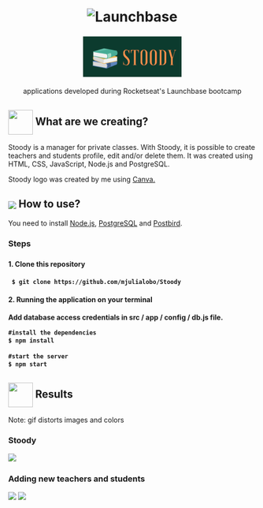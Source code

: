 <h1 align="center">
    <img alt="Launchbase" src="https://storage.googleapis.com/golden-wind/bootcamp-launchbase/logo.png" width="300px" />
</h1>

<h3 align="center">
  <img alt= "Stoody" src= "https://github.com/mjulialobo/Stoody/blob/master/public/assets/logo.PNG" width="200px"/>
</h3>
 <p align="center"> applications developed during Rocketseat's Launchbase bootcamp </P>  
<h2> <img src= "https://img.icons8.com/plasticine/2x/rocket.png" width="50px" height="50px" align="center"/> What are we creating? </h2>

<p> Stoody is a manager for private classes. With Stoody, it is possible to create teachers and students profile, edit and/or delete them. It was created using HTML, CSS, JavaScript, Node.js and PostgreSQL. </p>

<p> Stoody logo was created by me using <a href ="https://www.canva.com/"> Canva. </a> </p>


<h2> <img src="https://i.dlpng.com/static/png/6577858_preview.png" width="50px" align="center"/> How to use? </h2>
<p> You need to install <a href="https://nodejs.org/en/">Node.js</a>, <a href="https://www.postgresql.org/">PostgreSQL</a> and <a href="https://www.electronjs.org/apps/postbird">Postbird</a>. </p>
   
<h3> Steps <h3>
<h4> 1. Clone this repository <h4>

```
 $ git clone https://github.com/mjulialobo/Stoody
```

<h4> 2. Running the application on your terminal <h4>

<p> Add database access credentials in src / app / config / db.js file. </p>

```
#install the dependencies
$ npm install

#start the server
$ npm start

```

 <h2><img src="https://static.thenounproject.com/png/25759-200.png"width="50px" height="50px" align="center"/> Results</h2>

<p> Note: gif distorts images and colors </p>
 <h3> Stoody</h3>
<img src ="https://user-images.githubusercontent.com/65983895/86527483-744ee500-be75-11ea-82d7-02c0fa9eaef4.gif"/>

 <h3> Adding new teachers and students </h3>
<img src ="https://user-images.githubusercontent.com/65983895/86527485-77e26c00-be75-11ea-9366-7db0c19868d6.PNG"/>
<img src ="https://user-images.githubusercontent.com/65983895/86527484-7749d580-be75-11ea-89d2-4764950454dc.PNG"/>

